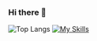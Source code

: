 ### Hi there 👋
![Top Langs](https://github-readme-stats.vercel.app/api/top-langs/?username=berke-aras&layout=compact)
[![My Skills](https://skillicons.dev/icons?i=godot,python,js,html,css,unity)](https://skillicons.dev)
<!--
**Berke-aras/Berke-aras** is a ✨ _special_ ✨ repository because its `README.md` (this file) appears on your GitHub profile.

Here are some ideas to get you started:

- 🔭 I’m currently working on ...
- 🌱 I’m currently learning ...
- 👯 I’m looking to collaborate on ...
- 🤔 I’m looking for help with ...
- 💬 Ask me about ...
- 📫 How to reach me: ...
- 😄 Pronouns: ...
- ⚡ Fun fact: ...
-->
